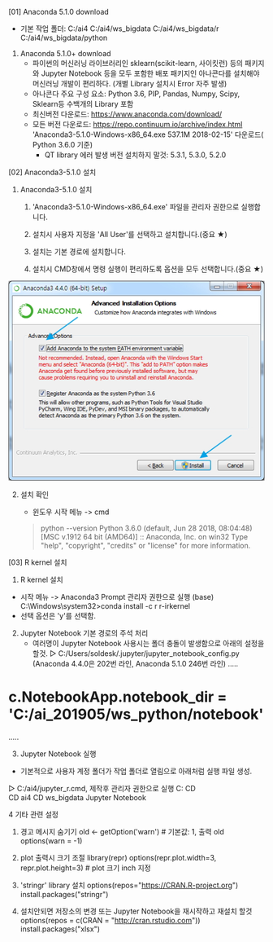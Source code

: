 [01] Anaconda 5.1.0 download
- 기본 작업 폴더:
  C:/ai4
  C:/ai4/ws_bigdata
  C:/ai4/ws_bigdata/r
  C:/ai4/ws_bigdata/python

1. Anaconda 5.1.0+ download
   - 파이썬의 머신러닝 라이브러리인 sklearn(scikit-learn, 사이킷런) 등의 패키지와
     Jupyter Notebook 등을 모두 포함한 배포 패키지인
     아나콘다를 설치해야 머신러닝 개발이 편리하다. (개별 Library 설치시 Error 자주 발생)
   - 아나콘다 주요 구성 요소: Python 3.6, PIP, Pandas, Numpy, Scipy, Sklearn등
     수백개의 Library 포함
   - 최신버전 다운로드: https://www.anaconda.com/download/   
   - 모든 버전 다운로드: https://repo.continuum.io/archive/index.html
     'Anaconda3-5.1.0-Windows-x86_64.exe    537.1M    2018-02-15' 다운로드( Python 3.6.0 기준)
     * QT library 에러 발생 버전 설치하지 말것: 5.3.1, 5.3.0, 5.2.0
    
    
    
[02] Anaconda3-5.1.0 설치
 
1. Anaconda3-5.1.0 설치
 
   1) 'Anaconda3-5.1.0-Windows-x86_64.exe' 파일을 관리자 권한으로 실행합니다.
  
   2) 설치시 사용자 지정을 'All User'를 선택하고 설치합니다.(중요 ★)
  
   3) 설치는 기본 경로에 설치합니다.

   4) 설치시 CMD창에서 명령 실행이 편리하도록 옵션을 모두 선택합니다.(중요 ★)
   
![R](./images/r_05.jpg)
 
2. 설치 확인
    - 윈도우 시작 메뉴 -> cmd
 
    > python --version
    Python 3.6.0 (default, Jun 28 2018, 08:04:48) [MSC v.1912 64 bit (AMD64)] :: Anaconda, Inc. on win32
Type "help", "copyright", "credits" or "license" for more information.
  
  
 
[03] R kernel 설치
 
1. R kernel 설치
- 시작 메뉴 -> Anaconda3 Prompt 관리자 권한으로 실행
  (base) C:\Windows\system32>conda install -c r r-irkernel
- 선택 옵션은 'y'를 선택함.
 
 
2. Jupyter Notebook 기본 경로의 주석 처리
   - 여러명이 Jupyter Notebook 사용시는 폴더 충돌이 발생함으로 아래의 설정을 할것.
▷ C:/Users/soldesk/.jupyter/jupyter_notebook_config.py
    (Anaconda 4.4.0은 202번 라인, Anaconda 5.1.0 246번 라인)
.....
# c.NotebookApp.notebook_dir = 'C:/ai_201905/ws_python/notebook'
.....
 
 
3. Jupyter Notebook 실행
- 기본적으로 사용자 계정 폴더가 작업 폴더로 열림으로 아래처럼 실행 파일 생성.
 
▷ C:/ai4/jupyter_r.cmd, 제작후 관리자 권한으로 실행
  C:
  CD\
  CD ai4
  CD ws_bigdata
  Jupyter Notebook 
 


 
4 기타 관련 설정
1) 경고 메시지 숨기기
    old <- getOption('warn') # 기본값: 1, 출력
    old
    options(warn = -1)
  
2) plot 출력시 크기 조절
   library(repr)
   options(repr.plot.width=3, repr.plot.height=3) # plot 크기 inch 지정
  
3) 'stringr' library 설치
   options(repos="https://CRAN.R-project.org")
   install.packages("stringr")
  
4) 설치안되면 저장소의 변경 또는 Jupyter Notebook을 재시작하고 재설치 할것
   options(repos = c(CRAN = "http://cran.rstudio.com"))
   install.packages("xlsx")
